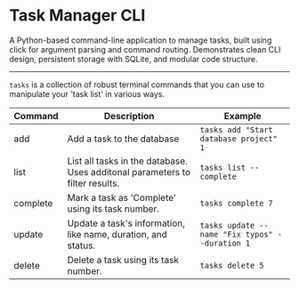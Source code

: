 # Task Manager CLI

A Python-based command-line application to manage tasks, built using click for argument parsing and command routing. Demonstrates clean CLI design, persistent storage with SQLite, and modular code structure.

---

`tasks` is a collection of robust terminal commands that you can use to manipulate your 'task list' in various ways.

| Command  | Description | Example |
| ------------- | ------------- | ------------ |
| add  | Add a task to the database  | `tasks add "Start database project" 1` |
|  list | List all tasks in the database. Uses additonal parameters to filter results.  | `tasks list --complete` |
| complete  | Mark a task as 'Complete' using its task number.  | `tasks complete 7` |
| update  | Update a task's information, like name, duration, and status.  | `tasks update --name "Fix typos" --duration 1` |
| delete  | Delete a task using its task number.  | `tasks delete 5` |
